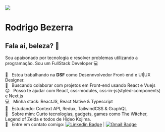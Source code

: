 <img width="auto" src="https://developer.sabre.com/sites/default/files/2019-10/Picture4-1-1024x242_3.png">


# Rodrigo Bezerra

## Fala aí, beleza? 👋
Sou apaixonado por tecnologia e resolver problemas utilizando a programação.
Sou um FullStack Developer :computer:

 :rocket:  &nbsp; Estou trabalhando na **DSF** como Desennvolvedor Front-end e UI|UX Designer.
 <br/> :purple_heart: &nbsp; Buscando colaborar com projetos em Front-end usando React e Vuejs
 <br/> :blush: &nbsp; Posso te ajudar com React, css-modules, css-in-js(styled-components) e Next.js
 <br/> :computer: &nbsp; Minha stack: ReactJS, React Native & Typescript
 <br/> :memo: &nbsp; Estudando: Context API, Redux, TailwindCSS & GraphQL
 <br/> 💬  &nbsp; Sobre mim: Curto tecnologias, gadgets, games como The Witcher, Legend of Zelda e todos de Hideo Kojima.
 <br/> :email: &nbsp; Entre em contato comigo: [![Linkedin Badge](https://img.shields.io/badge/-RodrigoBezerra-blue?style=flat-square&logo=Linkedin&logoColor=white&link=https://www.linkedin.com/in/rodrigo-bezerra-ba9692128/)](https://www.linkedin.com/in/rodrigo-bezerra-ba9692128/) 
| 
[![Gmail Badge](https://img.shields.io/badge/-bezerra.rodrigo@gmail.com-c14438?style=flat-square&logo=Gmail&logoColor=white&link=mailto:bezerra.rodrigo@gmail.com)](mailto:bezerra.rodrigo@gmail.com)

